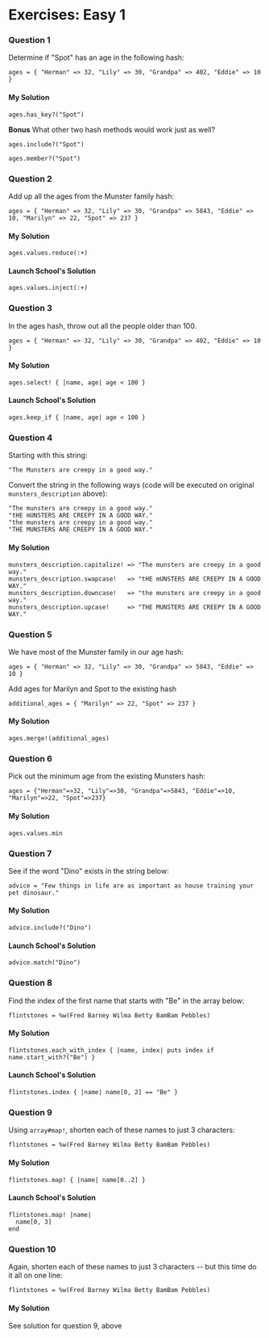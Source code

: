 # Exercises: Easy 1

### Question 1

Determine if "Spot" has an age in the following hash:

```
ages = { "Herman" => 32, "Lily" => 30, "Grandpa" => 402, "Eddie" => 10 }
```

#### My Solution

```
ages.has_key?("Spot")
```

**Bonus**
What other two hash methods would work just as well?

```
ages.include?("Spot")
```

```
ages.member?("Spot")
```

### Question 2

Add up all the ages from the Munster family hash:

```
ages = { "Herman" => 32, "Lily" => 30, "Grandpa" => 5843, "Eddie" => 10, "Marilyn" => 22, "Spot" => 237 }
```

#### My Solution

```
ages.values.reduce(:+)
```

#### Launch School's Solution
```
ages.values.inject(:+)
```

### Question 3

In the ages hash, throw out all the people older than 100.

```
ages = { "Herman" => 32, "Lily" => 30, "Grandpa" => 402, "Eddie" => 10 }
```

#### My Solution
```
ages.select! { |name, age| age < 100 }
```

#### Launch School's Solution
```
ages.keep_if { |name, age| age < 100 }
```

### Question 4

Starting with this string:

```
"The Munsters are creepy in a good way."
```

Convert the string in the following ways (code will be executed on original ```munsters_description``` above):

```
"The munsters are creepy in a good way."
"tHE mUNSTERS ARE CREEPY IN A GOOD WAY."
"the munsters are creepy in a good way."
"THE MUNSTERS ARE CREEPY IN A GOOD WAY."
```

#### My Solution

```
munsters_description.capitalize! => "The munsters are creepy in a good way."
munsters_description.swapcase!   => "tHE mUNSTERS ARE CREEPY IN A GOOD WAY."
munsters_description.downcase!   => "the munsters are creepy in a good way."
munsters_description.upcase!     => "THE MUNSTERS ARE CREEPY IN A GOOD WAY."
```

### Question 5

We have most of the Munster family in our age hash:

```
ages = { "Herman" => 32, "Lily" => 30, "Grandpa" => 5843, "Eddie" => 10 }
```

Add ages for Marilyn and Spot to the existing hash

```
additional_ages = { "Marilyn" => 22, "Spot" => 237 }
```

#### My Solution

```
ages.merge!(additional_ages)
```

### Question 6

Pick out the minimum age from the existing Munsters hash:

```
ages = {"Herman"=>32, "Lily"=>30, "Grandpa"=>5843, "Eddie"=>10, "Marilyn"=>22, "Spot"=>237}
```

#### My Solution

```
ages.values.min
```

### Question 7

See if the word "Dino" exists in the string below:

```
advice = "Few things in life are as important as house training your pet dinosaur."
```

#### My Solution

```
advice.include?("Dino")
```

#### Launch School's Solution

```
advice.match("Dino")
```

### Question 8

Find the index of the first name that starts with "Be" in the array below:

```
flintstones = %w(Fred Barney Wilma Betty BamBam Pebbles)
```

#### My Solution

```
flintstones.each_with_index { |name, index| puts index if name.start_with?("Be") }
```

#### Launch School's Solution

```
flintstones.index { |name| name[0, 2] == "Be" }
```

### Question 9
Using ```array#map!```, shorten each of these names to just 3 characters:

```
flintstones = %w(Fred Barney Wilma Betty BamBam Pebbles)
```

#### My Solution

```
flintstones.map! { |name| name[0..2] }
```

#### Launch School's Solution

```
flintstones.map! |name|
  name[0, 3]
end
```

### Question 10

Again, shorten each of these names to just 3 characters -- but this time do it all on one line:

```
flintstones = %w(Fred Barney Wilma Betty BamBam Pebbles)
```

#### My Solution

See solution for question 9, above

